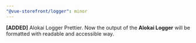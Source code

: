 ```yaml
---
"@vue-storefront/logger": minor
---
```


**[ADDED]** Alokai Logger Prettier. Now the output of the **Alokai Logger** will be formatted with readable and accessible way.
